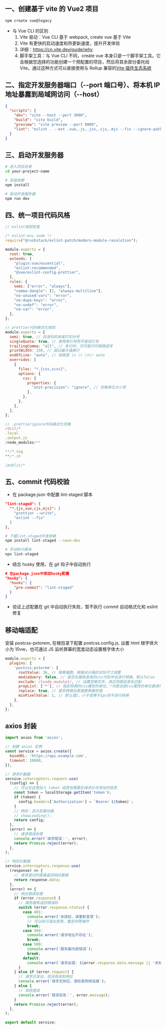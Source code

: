 ## 一、创建基于 vite 的 Vue2 项目

```bash
npm create vue@legacy
```

- 与 Vue CLI 的区别
  1. Vite 驱动：Vue CLI 基于 webpack, create vue 基于 Vite
  2. Vite 有更快的启动速度和热更新速度，提升开发体验
  3. 详细：https://cn.vite.dev/guide/why
  4. 脚手架工具：与 Vue CLI 不同，create vue 本身只是一个脚手架工具。它会根据您选择的功能创建一个预配置的项目，然后将其余部分委托给 Vite。通过这种方式可以直接使用与 Rollup 兼容的[Vite 插件生态系统](https://cn.vite.dev/plugins/)

## 二、指定开发服务器端口（--port 端口号）、将本机 IP 地址暴露到局域网访问（--host）

```json
{
  "scripts": {
    "dev": "vite --host --port 3000",
    "build": "vite build",
    "preview": "vite preview --port 8000",
    "lint": "eslint . --ext .vue,.js,.jsx,.cjs,.mjs --fix --ignore-path .gitignore"
  }
}
```

## 三、启动开发服务器

```bash
# 进入项目目录
cd your-project-name

# 安装依赖
npm install

# 启动开发服务器
npm run dev
```

## 四、统一项目代码风格

```js
// eslint规则检查

/* eslint-env node */
require("@rushstack/eslint-patch/modern-module-resolution");

module.exports = {
  root: true,
  extends: [
    "plugin:vue/essential",
    "eslint:recommended",
    "@vue/eslint-config-prettier",
  ],
  rules: {
    semi: ["error", "always"],
    "comma-dangle": [2, "always-multiline"],
    "no-unused-vars": "error",
    "no-dupe-keys": "error",
    "no-undef": "error",
    "no-var": "error",
  },
};

// prettier代码格式化规则
module.exports = {
  semi: true, // 在语句的末尾打印分号
  singleQuote: true, // 使用单引号而不是双引号
  trailingComma: "all", // 多行时，尽可能打印尾随逗号
  printWidth: 150, // 超过最大值换行
  endOfLine: "auto", // 结尾是 \n \r \n\r auto
  overrides: [
    {
      files: "*.{css,scss}",
      options: {
        css: {
          properties: {
            "unit-precision": "ignore", // 忽略单位大小写
          },
        },
      },
    },
  ],
};

// .prettierignore代码格式化忽略
/dist/*
.local
.output.js
/node_modules/**

**/*.svg
**/*.sh

/public/*

```

## 五、commit 代码校验

- 在 package.json 中配置 lint-staged 脚本

```json
"lint-staged": {
  "*.{js,vue,cjs,mjs}": [
    "prettier --write",
    "eslint --fix"
  ]
},

```

```bash
# 下载lint-staged开发依赖
npm install lint-staged --save-dev

# 手动执行脚本
npx lint-staged

```

- 结合 husky 使用，在 git 钩子中自动执行

```json
# 在package.json中添加husky配置
"husky": {
  "hooks": {
    "pre-commit": "lint-staged"
  }
}

```

- 验证上述配置在 git 中自动执行失败，暂不执行 commit 自动格式化和 eslint 修复

## 移动端适配

安装 postcss-pxtorem, 在根目录下配置 postcss.config.js, 设置 html 根字体大小为 10vw，也可通过 JS 监听屏幕的宽度动态设置根字体大小

```js
module.exports = {
  plugins: {
    'postcss-pxtorem': {
      rootValue: 36, // 换算基数，根据设计稿的实际尺寸调整
      mediaQuery: false, // 是否在媒体查询的css代码中也进行转换，默认false
      exclude: /(node_module)/, // 设置忽略文件，用正则做目录名匹配
      propList: ['*'], // 指定转换的css属性的单位，*代表全部css属性的单位都进行转换
      replace: true, // 是否转换后直接更换属性值
      minPixelValue: 1, // 默认值1，小于或等于1px则不进行转换
    },
  },
};
```

## axios 封装

```js
import axios from 'axios';

// 创建 axios 实例
const service = axios.create({
  baseURL: 'https://api.example.com',
  timeout: 10000,
});

// 请求拦截器
service.interceptors.request.use(
  (config) => {
    // 可以在这里加入 token 或其他需要在请求头中添加的信息
    const token = localStorage.getItem('token');
    if (token) {
      config.headers['Authorization'] = `Bearer ${token}`;
    }
    // 例如：显示加载动画
    // showLoading();
    return config;
  },
  (error) => {
    // 请求错误处理
    console.error('请求错误：', error);
    return Promise.reject(error);
  },
);

// 响应拦截器
service.interceptors.response.use(
  (response) => {
    // 请求成功时直接返回响应数据
    return response.data;
  },
  (error) => {
    // 响应错误处理
    if (error.response) {
      // 服务器有返回错误码
      switch (error.response.status) {
        case 401:
          console.error('未授权，请重新登录');
          // 可以执行退出登录、重定向等操作
          break;
        case 404:
          console.error('请求地址不存在');
          break;
        case 500:
          console.error('服务器内部错误');
          break;
        default:
          console.error(`请求出错: ${error.response.data.message || '未知错误'}`);
      }
    } else if (error.request) {
      // 请求已发出，但没有收到响应
      console.error('请求无响应，请检查网络连接');
    } else {
      // 其他错误
      console.error('错误信息：', error.message);
    }
    return Promise.reject(error);
  },
);

export default service;
```
